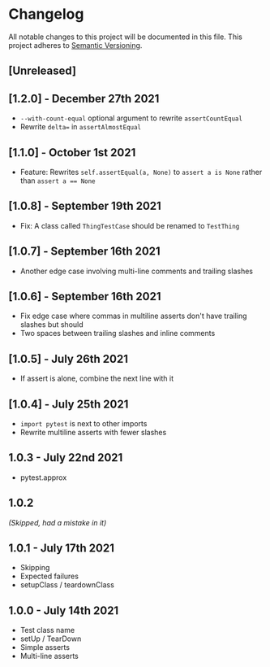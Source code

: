 # Changelog

All notable changes to this project will be documented in this file. This project adheres to [Semantic Versioning](https://semver.org/spec/v2.0.0.html).

## [Unreleased]

## [1.2.0] - December 27th 2021

- `--with-count-equal` optional argument to rewrite `assertCountEqual`
- Rewrite `delta=` in `assertAlmostEqual`

## [1.1.0] - October 1st 2021

- Feature: Rewrites `self.assertEqual(a, None)` to `assert a is None` rather than `assert a == None`

## [1.0.8] - September 19th 2021

- Fix: A class called `ThingTestCase` should be renamed to `TestThing`

## [1.0.7] - September 16th 2021

- Another edge case involving multi-line comments and trailing slashes

## [1.0.6] - September 16th 2021

- Fix edge case where commas in multiline asserts don't have trailing slashes but should
- Two spaces between trailing slashes and inline comments

## [1.0.5] - July 26th 2021

- If assert is alone, combine the next line with it

## [1.0.4] - July 25th 2021

- `import pytest` is next to other imports
- Rewrite multiline asserts with fewer slashes

## 1.0.3 - July 22nd 2021

- pytest.approx

## 1.0.2

*(Skipped, had a mistake in it)*

## 1.0.1 - July 17th 2021

- Skipping
- Expected failures
- setupClass / teardownClass

## 1.0.0 - July 14th 2021

- Test class name
- setUp / TearDown
- Simple asserts
- Multi-line asserts
